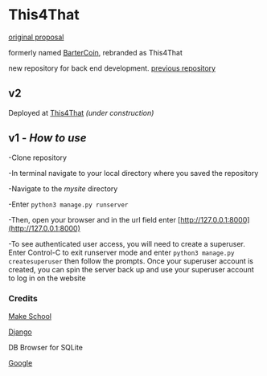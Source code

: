 # This4That

[original proposal](https://github.com/MackRoe/Barter-Coin/blob/master/proposal.md)

formerly named [BarterCoin](https://mackroe.github.io/Barter-Coin/), rebranded as This4That

new repository for back end development.
[previous repository](https://github.com/MackRoe/Barter-Coin)

## v2

Deployed at [This4That](https://this4that.herokuapp.com/) *(under construction)*

## v1 - _How to use_

-Clone repository

-In terminal navigate to your local directory where you saved the repository

-Navigate to the *mysite* directory

-Enter
`python3 manage.py runserver`

-Then, open your browser and in the url field enter [http://127.0.0.1:8000](http://127.0.0.1:8000)

-To see authenticated user access, you will need to create a superuser. Enter Control-C
to exit runserver mode and enter `python3 manage.py createsuperuser` then follow
the prompts. Once your superuser account is created, you can spin the server
back up and use your superuser account to log in on the website

### Credits

[Make School](http://make.sc)

[Django](http://djagoproject.com)

DB Browser for SQLite

[Google](http://google.com)
